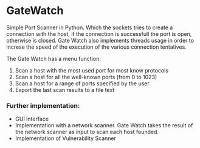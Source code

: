 # GateWatch

Simple Port Scanner in Python. Which the sockets tries to create a connection with the host, if the connection is successfull the port is open, otherwise is closed.
Gate Watch also implements threads usage in order to increse the speed of the execution of the various connection tentatives.


The Gate Watch has a menu function:
1. Scan a host with the most used port for most know protocols
2. Scan a host for all the well-known ports (from 0 to 1023)
3. Scan a host for a range of ports specified by the user
4. Export the last scan results to a file text


### Further implementation: 
- GUI interface
- Implementation with a network scanner. Gate Watch takes the result of the network scanner as input to scan each host founded.
- Implementation of Vulnerability Scanner


